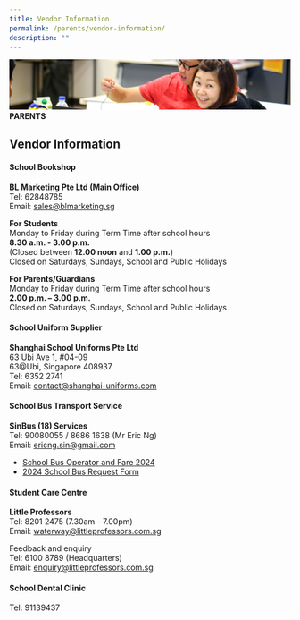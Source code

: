 ```yaml
---
title: Vendor Information
permalink: /parents/vendor-information/
description: ""
---
```

![](/images/Parents/parent.jpg)
**PARENTS**


## Vendor Information

#### School Bookshop
**BL Marketing Pte Ltd (Main Office)**  
Tel: 62848785 <br>
Email: [sales@blmarketing.sg](mailto:sales@blmarketing.sg "sales@blmarketing.sg")

**For Students**  
Monday to Friday during Term Time after school hours  
**8.30 a.m. - 3.00 p.m.**  
(Closed between&nbsp;**12.00 noon**&nbsp;and&nbsp;**1.00 p.m.**)  
Closed on Saturdays, Sundays, School and Public Holidays  
  
**For Parents/Guardians**  
Monday to Friday during Term Time after school hours  
**2.00 p.m. – 3.00 p.m.**  
Closed on Saturdays, Sundays, School and Public Holidays

#### School Uniform Supplier

**Shanghai School Uniforms Pte Ltd**  
63 Ubi Ave 1, #04-09<br>
63@Ubi, Singapore 408937  
Tel: 6352 2741 <br>
Email: [contact@shanghai-uniforms.com](contact@shanghai-uniforms.com)

#### School Bus Transport Service

**SinBus (18) Services**  
Tel: 90080055 / 8686 1638 (Mr Eric Ng)<br>
Email: ericng.sin@gmail.com
<br> 
* [School Bus Operator and Fare 2024](/files/info%20sheet%20on%20school%20bus%20services%20(2024).pdf)<br>
* [2024 School Bus Request Form](/files/waps%20school%20bus%20request%20form%20for%202024.pdf)

#### Student Care Centre

**Little Professors**  
Tel: 8201 2475 (7.30am - 7.00pm)  
Email:&nbsp;[waterway@littleprofessors.com.sg](mailto:waterway@littleprofessors.com.sg)  
  
Feedback and enquiry  
Tel: 6100 8789 (Headquarters)  
Email:&nbsp;[enquiry@littleprofessors.com.sg](mailto:enquiry@littleprofessors.com.sg)&nbsp;

#### School Dental Clinic 
Tel: 91139437